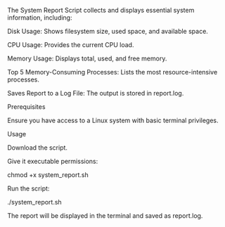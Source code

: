 The System Report Script collects and displays essential system information, including:

Disk Usage: Shows filesystem size, used space, and available space.

CPU Usage: Provides the current CPU load.

Memory Usage: Displays total, used, and free memory.

Top 5 Memory-Consuming Processes: Lists the most resource-intensive processes.

Saves Report to a Log File: The output is stored in report.log.

Prerequisites

Ensure you have access to a Linux system with basic terminal privileges.

Usage

Download the script.

Give it executable permissions:

chmod +x system_report.sh

Run the script:

./system_report.sh

The report will be displayed in the terminal and saved as report.log.
